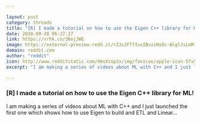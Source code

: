 ```yaml
---

layout: post
category: threads
title: "[R] I made a tutorial on how to use the Eigen C++ library for ML!"
date: 2020-09-28 06:37:27
link: https://vrhk.co/36ejJWE
image: https://external-preview.redd.it/rZJsJFTfIvsIBvziNsDc-WlglJsLmMf-CqXYqAU_vOQ.jpg?width=480&height=251.308900524&auto=webp&crop=480:251.308900524,smart&s=e2f064c58bf9a6e8bfca5ce72901bed089dec95a
domain: reddit.com
author: "reddit"
icon: http://www.redditstatic.com/desktop2x/img/favicon/apple-icon-57x57.png
excerpt: "I am making a series of videos about ML with C++ and I just launched the first one which shows how to use Eigen to build and ETL and Linear..."

---
```


### [R] I made a tutorial on how to use the Eigen C++ library for ML!

I am making a series of videos about ML with C++ and I just launched the first one which shows how to use Eigen to build and ETL and Linear...